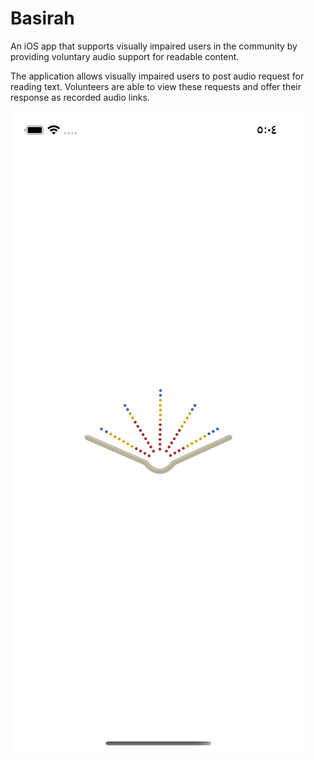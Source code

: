 # Basirah
 An iOS app that supports visually impaired users in the community by providing voluntary audio support for readable content. 
 
  The application allows visually impaired users to post audio request for reading text. Volunteers are able to view these requests and offer their response as recorded audio links.


![Screenshot](pic.png)
